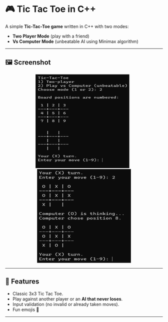 # 🎮 Tic Tac Toe in C++

A simple **Tic-Tac-Toe game** written in C++ with two modes:
- **Two Player Mode** (play with a friend)
- **Vs Computer Mode** (unbeatable AI using Minimax algorithm)

---

## 🖼️ Screenshot
<p align="center">
  <img src="img1.png" alt="Tic Tac Toe Gameplay 1" width="300" height="300" style="margin-right:10px;"/>
  <img src="img2.png" alt="Tic Tac Toe Gameplay 2" width="300" height="300"/>
</p>


---

## 🚀 Features
- Classic 3x3 Tic Tac Toe.
- Play against another player or an **AI that never loses**.
- Input validation (no invalid or already taken moves).
- Fun emojis 🎉

---
